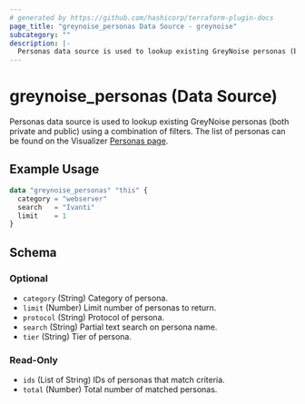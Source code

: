 ```yaml
---
# generated by https://github.com/hashicorp/terraform-plugin-docs
page_title: "greynoise_personas Data Source - greynoise"
subcategory: ""
description: |-
  Personas data source is used to lookup existing GreyNoise personas (both private and public) using a combination of filters. The list of personas can be found on the Visualizer Personas page https://viz.greynoise.io/sensors/personas.
---
```


# greynoise_personas (Data Source)

Personas data source is used to lookup existing GreyNoise personas (both private and public) using a combination of filters. The list of personas can be found on the Visualizer [Personas page](https://viz.greynoise.io/sensors/personas).

## Example Usage

```terraform
data "greynoise_personas" "this" {
  category = "webserver"
  search   = "Ivanti"
  limit    = 1
}
```

<!-- schema generated by tfplugindocs -->
## Schema

### Optional

- `category` (String) Category of persona.
- `limit` (Number) Limit number of personas to return.
- `protocol` (String) Protocol of persona.
- `search` (String) Partial text search on persona name.
- `tier` (String) Tier of persona.

### Read-Only

- `ids` (List of String) IDs of personas that match criteria.
- `total` (Number) Total number of matched personas.
